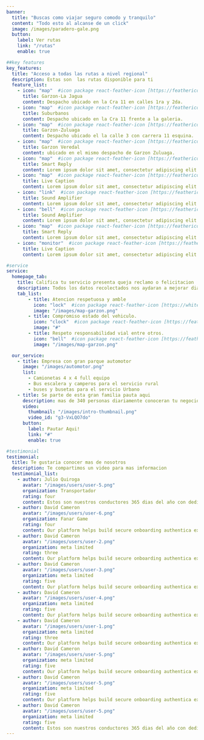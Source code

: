 ```yaml
---
banner:
  title: "Buscas como viajar seguro comodo y tranquilo"
  content: "Todo esto al alcanse de un click"
  image: /images/paradero-gale.png
  button:
    label: Ver rutas
    link: "/rutas"
    enable: true

##key features
key_features:
  title: "Acceso a todas las rutas a nivel regional"
  description: Estas son  las rutas disponible para ti 
  feature_list:
    - icon: "map"  #icon package react-feather-icon [https://feathericons.com/]
      title: Garzon-La Jagua
      content: Despacho ubicado en la Cra 11 en calles 1ra y 2da.
    - icon: "map"  #icon package react-feather-icon [https://feathericons.com/]
      title: Suburbanos
      content: Despacho ubicado en la Cra 11 frente a la galeria.
    - icon: "map"  #icon package react-feather-icon [https://feathericons.com/]
      title: Garzon-Zuluaga
      content: Despacho ubicado el la calle 3 con carrera 11 esquina.
    - icon: "map"  #icon package react-feather-icon [https://feathericons.com/]
      title: Garzon Veredal
      content: ubicado en el mismo despacho de Garzon Zuluaga.
    - icon: "map"  #icon package react-feather-icon [https://feathericons.com/]
      title: Smart Reply
      content: Lorem ipsum dolor sit amet, consectetur adipiscing elit.
    - icon: "map"  #icon package react-feather-icon [https://feathericons.com/]
      title: Live Caption
      content: Lorem ipsum dolor sit amet, consectetur adipiscing elit.
    - icon: "link"  #icon package react-feather-icon [https://feathericons.com/]
      title: Sound Amplifier
      content: Lorem ipsum dolor sit amet, consectetur adipiscing elit.
    - icon: "bell"  #icon package react-feather-icon [https://feathericons.com/]
      title: Sound Amplifier
      content: Lorem ipsum dolor sit amet, consectetur adipiscing elit.
    - icon: "map"  #icon package react-feather-icon [https://feathericons.com/]
      title: Smart Reply
      content: Lorem ipsum dolor sit amet, consectetur adipiscing elit.
    - icon: "monitor"  #icon package react-feather-icon [https://feathericons.com/]
      title: Live Caption
      content: Lorem ipsum dolor sit amet, consectetur adipiscing elit.

#service
service:
  homepage_tab:
    title: Califica tu servicio presenta queja reclamo o felicitacion
    description: Todos los datos recolectados nos aydaran a mejorar dia a dia.
    tab_list:
        - title: Atencion respetuosa y amble
          icon: "lock"  #icon package react-feather-icon [https://whitefeathericons.com/]
          image: "/images/map-garzon.png"
        - title: Compromiso estado del vehiculo.
          icon: "clock"  #icon package react-feather-icon [https://feathericons.com/]
          image: "#"
        - title: Respeto responsabilidad vial entre otros.
          icon: "bell"  #icon package react-feather-icon [https://feathericons.com/]
          image: "/images/map-garzon.png"

  our_service:
    - title: Empresa con gran parque automotor 
      image: "/images/automotor.png"
      list:
        - Camionetas 4 x 4 full equipo
        - Bus escalera y camperos para el servicio rural
        - buses y busetas para el servicio Urbano
    - title: Se parte de esta gran familia pauta aqui
      description: mas de 340 personas diariamente conoceran tu negocio 
      video:
        thumbnail: "/images/intro-thumbnail.png"
        video_id: "g3-VxLQO7do"
      button:
        label: Pautar Aqui!
        link: "#"
        enable: true

#testimonial
testimonial:
  title: Te gustaria conocer mas de nosotros
  description: Te compartimos un video para mas imformacion 
  testimonial_list:
    - author: Julio Quiroga
      avatar: "/images/users/user-5.png"
      organization: Transportador
      rating: four
      content: Estos son nuestros conductores 365 dias del año con dedicacion acercandote a los tuyos, a tu trabajo con seguridad y comodidad.
    - author: David Cameron
      avatar: "/images/users/user-6.png"
      organization: Fanar Game
      rating: four
      content: Our platform helps build secure onboarding authentica experiences & engage your users. We build .
    - author: David Cameron
      avatar: "/images/users/user-2.png"
      organization: meta limited
      rating: three
      content: Our platform helps build secure onboarding authentica experiences & engage your users. We build .
    - author: David Cameron
      avatar: "/images/users/user-3.png"
      organization: meta limited
      rating: five
      content: Our platform helps build secure onboarding authentica experiences & engage your users. We build .
    - author: David Cameron
      avatar: "/images/users/user-4.png"
      organization: meta limited
      rating: five
      content: Our platform helps build secure onboarding authentica experiences & engage your users. We build .
    - author: David Cameron
      avatar: "/images/users/user-1.png"
      organization: meta limited
      rating: three
      content: Our platform helps build secure onboarding authentica experiences & engage your users. We build .
    - author: David Cameron
      avatar: "/images/users/user-5.png"
      organization: meta limited
      rating: five
      content: Our platform helps build secure onboarding authentica experiences & engage your users. We build .
    - author: David Cameron
      avatar: "/images/users/user-5.png"
      organization: meta limited
      rating: five
      content: Our platform helps build secure onboarding authentica experiences & engage your users. We build .
    - author: David Cameron
      avatar: "/images/users/user-5.png"
      organization: meta limited
      rating: five
      content: Estos son nuestros conductores 365 dias del año con dedicacion acercandote a los tuyos, a tu trabajo con seguridad y comodidad .
---
```

